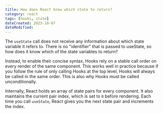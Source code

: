```yaml
---
title: How does React know which state to return?
category: react
tags: [hooks, state]
dateCreated: 2023-10-07
dateModified:
---
```


The `useState` call does not receive any information about which state variable it refers to. There is no "identifier" that is passed to useState, so how does it know which of the state variables to return?

Instead, to enable their concise syntax, Hooks rely on a stable call order on every render of the same component. This works well in practice because if you follow the rule of only calling Hooks at the top level, Hooks will always be called in the same order. This is also why Hooks must be called unconditionally.

Internally, React holds an array of state pairs for every component. It also maintains the current pair index, which is set to `0` before rendering. Each time you call `useState`, React gives you the next state pair and increments the index.
